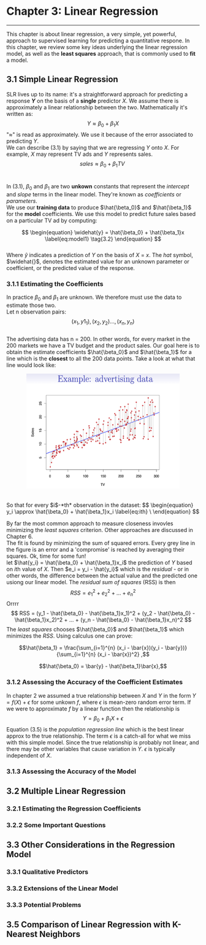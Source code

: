 # Chapter 3: Linear Regression 
---

This chapter is about linear regression, a very simple, yet powerful, approach to supervised learning for predicting a quantitative respone. In this chapter, we review some key ideas underlying the linear regression model, as well as the <strong>least squares</strong> approach, that is commonly used to <strong>fit</strong> a model. 

## 3.1 Simple Linear Regression 
SLR lives up to its name: it's a straightforward approach for predicting a response <strong>$Y$</strong> on the basis of a <strong>single</strong> predictor $X$. We assume there is approximately a linear relationship between the two. Mathematically it's written as: <br>
 $$
\begin{equation}
  Y \approx \beta_0 + \beta_1X
\label{eq:SLR}
\tag{3.1}
\end{equation}
$$
"$\approx$" is read as approximately. We use it because of the error associated to predicting $Y$. <br> We can describe (3.1) by saying that we are regressing $Y$ onto $X$. For example, $X$ may represent TV ads and $Y$ represents sales. <br>
 $$
\begin{equation}
  sales \approx \beta_0 + \beta_1TV
\label{eq:sales}
\
\end{equation}
$$ <br>

In (3.1), $\beta_0$ and $\beta_1$ are two <strong>unkown</strong> constants that represent the *intercept* and *slope* terms in the linear model. They're known as *coefficients* or *parameters*. <br>
We use our **training data** to produce $\hat{\beta_0}$ and $\hat{\beta_1}$ for the **model** coefficients. We use this model to predict future sales based on a particular TV ad by computing: <br>

$$
\begin{equation}
 \widehat{y}  = \hat{\beta_0} + \hat{\beta_1}x
\label{eq:model1}
\tag{3.2}
\end{equation}
$$ 
<br>
Where $\widehat{y}$ indicates a prediction of $Y$ on the basis of $X$ = $x$. The *hat* symbol, $\widehat{}$,  denotes the estimated value for an unknown parameter or coefficient, or the predicted value of the response.

 
### 3.1.1 Estimating the Coefficients
In practice $\beta_0$ and $\beta_1$ are unknown. We therefore must use the data to estimate those two. <br>
Let n observation pairs:
$$(x_1, y1_1), (x_2, y_2)...,(x_n,y_n)$$ <br>
The advertising data has n = 200. In other words, for every market in the 200 markets we have a TV budget and the product sales. Our goal here is to obtain the estimate coefficients $\hat{\beta_0}$ and $\hat{\beta_1}$ for a line which is the **closest** to all the 200 data points. Take a look at what that line would look like: 

<p align="center">
  <img width="400" height="300" src=images/ad_data.png>
</p>
<br>
So that for every $i$-*th* observation in the dataset:
$$
\begin{equation}
 y_i  \approx \hat{\beta_0} + \hat{\beta_1}x_i
\label{eq:ith}
\
\end{equation}
$$ 

By far the most common approach to measure closeness invovles minimizing the *least squares* criterion. Other approaches are discussed in Chapter 6. <br>
The fit is found by minimizing the sum of squared errors. Every grey line in the figure is an error and a 'compromise' is reached by averaging their squares. 
Ok, time for some fun! <br>
let $\hat{y_i} = \hat{\beta_0} + \hat{\beta_1}x_i$ the prediction of $Y$ based on $i$th value of $X$. Then $e_i = y_i - \hat{y_i}$ which is the *residual* - or in other words, the difference between the actual value and the predicted one usiong our linear model. The *residual sum of squares* (RSS) is then <br>
$$RSS = e^2_1 + e^2_2 + ... + e^2_n$$
Orrrr
$$
RSS = (y_1 - \hat{\beta_0} - \hat{\beta_1}x_1)^2 + (y_2 - \hat{\beta_0} - \hat{\beta_1}x_2)^2 + ... + (y_n - \hat{\beta_0} - \hat{\beta_1}x_n)^2
$$
The *least squares* chooses $\hat{\beta_0}$ and $\hat{\beta_1}$ which minimizes the $RSS$. Using calculus one can prove: <br>

$$\hat{\beta_1} = \frac{\sum_{i=1}^{n} (x_i - \bar{x})(y_i - \bar{y})}{\sum_{i=1}^{n} (x_i - \bar{x})^2}
,$$ $\tag{3.4}$

$$\hat{\beta_0} = \bar{y} - \hat{\beta_1}\bar{x},$$


### 3.1.2 Assessing the Accuracy of the Coefficient Estimates
In chapter 2 we assumed a true relationship between $X$ and $Y$ in the form $Y = f(X) + \epsilon$ for some unkown $f$, where $\epsilon$ is mean-zero random error term. If we were to approximate $f$ by a linear function then the relationship is
$$Y = \beta_0 + \beta_1X + \epsilon \tag{3.5}$$
Equation (3.5) is the *population regression line* which is the best linear approx to the true relationship. 
The term $\epsilon$ is a catch-all for what we miss with this simple model. Since the true relationship is probably not linear, and there may be other variables that cause variation in $Y$. $\epsilon$ is typically independent of $X$.
### 3.1.3 Assessing the Accuracy of the Model

## 3.2 Multiple Linear Regression 
### 3.2.1 Estimating the Regression Coefficients 
### 3.2.2 Some Important Questions

## 3.3 Other Considerations in the Regression Model 
### 3.3.1 Qualitative Predictors 
### 3.3.2 Extensions of the Linear Model 
### 3.3.3 Potential Problems 
## 3.5 Comparison of Linear Regression with K-Nearest Neighbors 